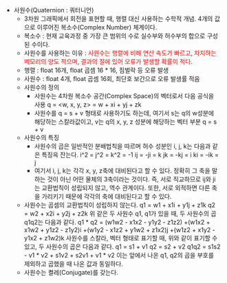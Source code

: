 - 사원수(Quaternion : 쿼터니언)
	- 3차원 그래픽에서 회전을 표현할 때, 행렬 대신 사용하는 수학적 개념. 4개의 값으로 이루어진 복소수(Complex Number) 체계이다.
	- 복소수 : 현재 교육과정 중 가장 큰 범위의 수로 실수부와 허수부의 합으로 구성된 수이다.
	- 사원수를 사용하는 이유 : <font color="red">사원수는 행렬에 비해 연산 속도가 빠르고, 차지하는 메모리의 양도 적으며, 결과의 질에 있어 오류가 발생할 확률이 적다.</font>
	- 행렬 : float 16개, float 곱셈 16 * 16, 짐벌락 등 오류 발생
	- 사원수 : float 4개, float 곱셈 16회, 최단호 보간으로 오류 발생률 적음
	- 사원수의 정의
		- 사원수는 4차원 복소수 공간(Complex Space)의 벡터로서 다음 공식을 사용
			q = <w, x, y, z> = w + xi + yj + zk
		- 사원수를 q = s + v 형태로 사용하기도 하는데, 여기서 s는 q의 w성분에 해당하는 스칼라값이고, v는 q의 x, y, z 성분에 해당하는 벡터 부분
			q = s + v
	- 사원수의 특징
		- 사원수의 곱은 일반적인 분배법칙을 따르며 허수 성분인 i, j, k는 다음과 같은 특징윽 잔는다.
			i^2 = j^2 = k^2 = -1
			ij = -ji = k
			jk = -kj = i
			ki = -ik = j
		 - 여기서 i, j, k는 각각 x, y, z축에 대비된다고 할 수 있다. 정확히 그 축을 말하는 것이 아닌 어떤 물체의 3축이라는 것이다. 즉, 서로 직교하므로 ij와 ji는 교환법칙이 성립되지 않고, 역수 관계이다. 또한, 서로 외적하면 다른 축을 가리키기 때문에 각각의 축에 대비된다고 할 수 있다.
	- 사원수는 곱셈의 교환법칙이 성립하지 않는다.
		q1 = w1 + x1i + y1j + z1k
		q2 = w2 + x2i + y2j + z2k
		위 같은 두 사원수 q1, q1가 있을 때, 두 사원수의 곱 q1q2는 다음과 같다.
		q1 * q2 = (w1w2 - x1x2 - y1y2 - z1z2)
				+(w1x2 + x1w2 + y1z2 - z1y2)i
				+(w1y2 - x1z2 + y1w2 + z1x2)j
				+(w1z2 + x1y2 - y1x2 + z1w2)k
		사원수를 스칼라, 벡터 형태로 표기할 때, 위와 같이 표기할 수 있고, 두 사원수의 곱은 다음과 같다.
		q1 = s1 + v1
		q2 = s2 + v2
		q1q2 = s1s2 - v1 * v2 + s1v2 + s2v1 + v1 * v2
		이는 앞에서 나온 q1, q2의 곱을 부호를 제외하고 곱했을 때 나온 값과 동일하다.
	- 사원수는 켤레(Conjugate)를 갖는다.
		
		